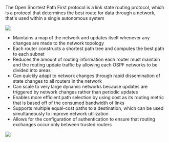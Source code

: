 The Open Shortest Path First protocol is a link state routing protocol, which is a protocol that determines the best route for data through a network, that's used within a single autonomous system

![](https://github.com/JonmarCorpuz/SecondBrain/blob/main/Assets/The-Role-of-the-Area-Border-Router-ABR.png)

* Maintains a map of the network and updates itself whenever any changes are made to the network topology
* Each router constructs a shortest path tree and computes the best path to each subnet
* Reduces the amount of routing information each router must maintain and the routing update traffic by allowing each OSPF networks to be divided into areas
* Can quickly adapt to network changes through rapid dissemination of state changes to all routers in the network
* Can scale to very large dynamic networks because updates are triggered by network changes rather than periodic updates
* Enables more efficient path selection by using cost as its routing metric that is based off of the consumed bandwidth of links
* Supports multiple equal-cost paths to a destination, which can be used simultaneously to improve network utilization
* Allows for the configuration of authentication to ensure that routing exchanges occur only between trusted routers

![](https://github.com/JonmarCorpuz/SecondBrain/blob/main/Assets/Whitespace.png)
